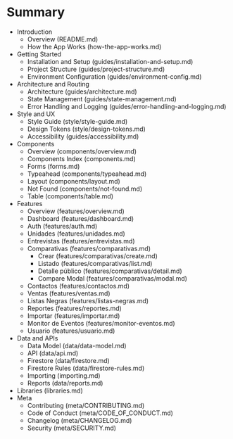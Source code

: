 # Summary

- Introduction
  - Overview (README.md)
  - How the App Works (how-the-app-works.md)
- Getting Started
  - Installation and Setup (guides/installation-and-setup.md)
  - Project Structure (guides/project-structure.md)
  - Environment Configuration (guides/environment-config.md)
- Architecture and Routing
  - Architecture (guides/architecture.md)
  - State Management (guides/state-management.md)
  - Error Handling and Logging (guides/error-handling-and-logging.md)
- Style and UX
  - Style Guide (style/style-guide.md)
  - Design Tokens (style/design-tokens.md)
  - Accessibility (guides/accessibility.md)
- Components
  - Overview (components/overview.md)
  - Components Index (components.md)
  - Forms (forms.md)
  - Typeahead (components/typeahead.md)
  - Layout (components/layout.md)
  - Not Found (components/not-found.md)
  - Table (components/table.md)
- Features
  - Overview (features/overview.md)
  - Dashboard (features/dashboard.md)
  - Auth (features/auth.md)
  - Unidades (features/unidades.md)
  - Entrevistas (features/entrevistas.md)
  - Comparativas (features/comparativas.md)
    - Crear (features/comparativas/create.md)
    - Listado (features/comparativas/list.md)
    - Detalle público (features/comparativas/detail.md)
    - Compare Modal (features/comparativas/modal.md)
  - Contactos (features/contactos.md)
  - Ventas (features/ventas.md)
  - Listas Negras (features/listas-negras.md)
  - Reportes (features/reportes.md)
  - Importar (features/importar.md)
  - Monitor de Eventos (features/monitor-eventos.md)
  - Usuario (features/usuario.md)
- Data and APIs
  - Data Model (data/data-model.md)
  - API (data/api.md)
  - Firestore (data/firestore.md)
  - Firestore Rules (data/firestore-rules.md)
  - Importing (importing.md)
  - Reports (data/reports.md)
- Libraries (libraries.md)
- Meta
  - Contributing (meta/CONTRIBUTING.md)
  - Code of Conduct (meta/CODE_OF_CONDUCT.md)
  - Changelog (meta/CHANGELOG.md)
  - Security (meta/SECURITY.md)

